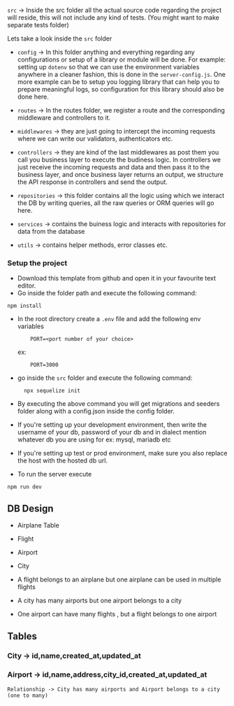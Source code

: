 `src` -> Inside the src folder all the actual source code regarding the project will reside, this will not include any kind of tests. (You might want to make separate tests folder)

Lets take a look inside the `src` folder

- `config` -> In this folder anything and everything regarding any configurations or setup of a library or module will be done. For example: setting up `dotenv` so that we can use the environment variables anywhere in a cleaner fashion, this is done in the `server-config.js`. One more example can be to setup you logging library that can help you to prepare meaningful logs, so configuration for this library should also be done here.

- `routes` -> In the routes folder, we register a route and the corresponding middleware and controllers to it.

- `middlewares` -> they are just going to intercept the incoming requests where we can write our validators, authenticators etc.

- `controllers` -> they are kind of the last middlewares as post them you call you business layer to execute the budiness logic. In controllers we just receive the incoming requests and data and then pass it to the business layer, and once business layer returns an output, we structure the API response in controllers and send the output.

- `repositories` -> this folder contains all the logic using which we interact the DB by writing queries, all the raw queries or ORM queries will go here.

- `services` -> contains the buiness logic and interacts with repositories for data from the database

- `utils` -> contains helper methods, error classes etc.

### Setup the project

- Download this template from github and open it in your favourite text editor.
- Go inside the folder path and execute the following command:

```
npm install
```

- In the root directory create a `.env` file and add the following env variables
  ```
      PORT=<port number of your choice>
  ```
  ex:
  ```
      PORT=3000
  ```
- go inside the `src` folder and execute the following command:
  ```
    npx sequelize init
  ```
- By executing the above command you will get migrations and seeders folder along with a config.json inside the config folder.
- If you're setting up your development environment, then write the username of your db, password of your db and in dialect mention whatever db you are using for ex: mysql, mariadb etc
- If you're setting up test or prod environment, make sure you also replace the host with the hosted db url.

- To run the server execute

```
npm run dev
```

## DB Design

- Airplane Table
- Flight
- Airport
- City

- A flight belongs to an airplane but one airplane can be used in multiple flights
- A city has many airports but one airport belongs to a city
- One airport can have many flights , but a flight belongs to one airport

## Tables

### City -> id,name,created_at,updated_at

### Airport -> id,name,address,city_id,created_at,updated_at

    Relationship -> City has many airports and Airport belongs to a city (one to many)
